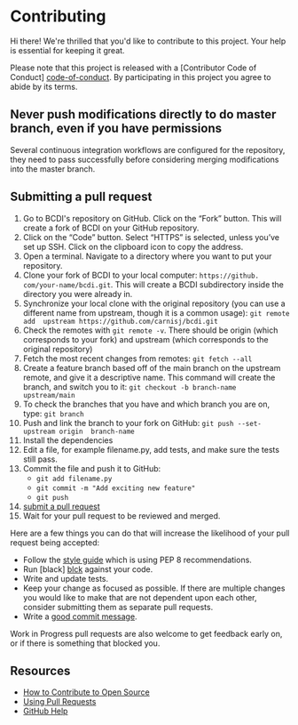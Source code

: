 # Contributing

Hi there! We're thrilled that you'd like to contribute to this project. Your help is 
essential for keeping it great.

Please note that this project is released with a [Contributor Code of Conduct]
[code-of-conduct]. By participating in this project you agree to abide by its terms.

## Never push modifications directly to do master branch, even if you have permissions

Several continuous integration workflows are configured for the repository, they 
need to pass successfully before considering merging modifications into the master 
branch.

## Submitting a pull request

1. Go to BCDI's repository on GitHub. Click on the “Fork” button. This will create a 
   fork of BCDI on your GitHub repository.
1. Click on the “Code” button. Select “HTTPS” is selected, unless you’ve set up SSH. 
   Click on the clipboard icon to copy the address.
1. Open a terminal. Navigate to a directory where you want to put your repository.
1. Clone your fork of BCDI to your local computer: `https://github.
   com/your-name/bcdi.git`. This will create a BCDI subdirectory inside the 
   directory you were already in.
1. Synchronize your local clone with the original repository (you can use a 
   different name from upstream, though it is a common usage): `git remote add 
   upstream https://github.com/carnisj/bcdi.git`
1. Check the remotes with `git remote -v`. There should be origin (which corresponds 
   to your fork) and upstream (which corresponds to the original repository)
1. Fetch the most recent changes from remotes: `git fetch --all`
1. Create a feature branch based off of the main branch on the upstream remote, and 
   give it a descriptive name. This command will create the branch, and switch you 
   to it: `git checkout -b branch-name upstream/main`
1. To check the branches that you have and which branch you are on, type: `git branch`
1. Push and link the branch to your fork on GitHub: `git push --set-upstream origin 
   branch-name`
1. Install the dependencies 
1. Edit a file, for example filename.py, add tests, and make sure the tests still pass.
1. Commit the file and push it to GitHub:
   - `git add filename.py`
   - `git commit -m "Add exciting new feature"`
   - `git push`
1. [submit a pull request][pr]
1. Wait for your pull request to be reviewed and merged.

Here are a few things you can do that will increase the likelihood of your pull 
request being accepted:

- Follow the [style guide][style] which is using PEP 8 recommendations.
- Run [black] [blck] against your code.
- Write and update tests.
- Keep your change as focused as possible. If there are multiple changes you would 
  like to make that are not dependent upon each other, consider submitting them as 
  separate pull requests.
- Write a [good commit message][gcm].

Work in Progress pull requests are also welcome to get feedback early on, or if 
there is something that blocked you.

## Resources

- [How to Contribute to Open Source](https://opensource.guide/how-to-contribute/)
- [Using Pull Requests](https://help.github.com/articles/about-pull-requests/)
- [GitHub Help](https://help.github.com)

[pr]: https://docs.github.com/en/github/collaborating-with-pull-requests/
[style]: https://www.python.org/dev/peps/pep-0008/
[blck]: https://pypi.org/project/black/
[gcm]: http://tbaggery.com/2008/04/19/a-note-about-git-commit-messages.html
[code-of-conduct]: CODE_OF_CONDUCT.md